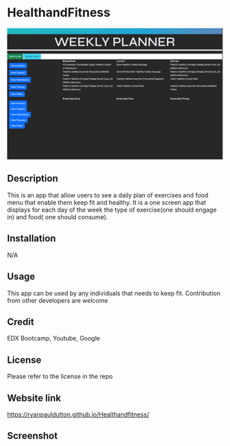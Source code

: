 # HealthandFitness

![DashBoardImage](/ScreenShot.png "Project Screenshot")

## Description
This is an app that allow users to see a daily plan of exercises and food menu that enable them keep fit and healthy. It is a one screen app that displays for each day of the week the type of exercise(one should engage in) and food( one should consume).

## Installation
N/A

## Usage
This app can be used by any individuals that needs to keep fit. Contribution from other developers are welcome

## Credit
EDX Bootcamp, Youtube, Google

## License
Please refer to the license in the repo

## Website link

https://ryanpauldutton.github.io/Healthandfitness/


## Screenshot
